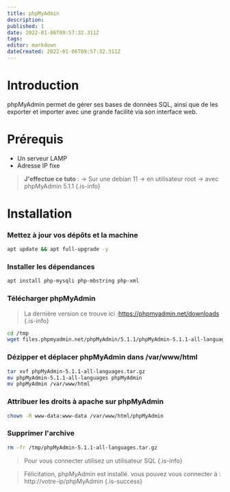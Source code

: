 ```yaml
---
title: phpMyAdmin
description: 
published: 1
date: 2022-01-06T09:57:32.311Z
tags: 
editor: markdown
dateCreated: 2022-01-06T09:57:32.311Z
---
```


# Introduction
phpMyAdmin permet de gérer ses bases de données SQL, ainsi que de les exporter et importer avec une grande facilité via son interface web.
 
# Prérequis
- Un serveur LAMP
- Adresse IP fixe
 
> **J'effectue ce tuto** :
> -> Sur une debian 11
> -> en utilisateur root
> -> avec phpMyAdmin 5.1.1
{.is-info}
 
# Installation
 
### Mettez à jour vos dépôts et la machine
```bash
apt update && apt full-upgrade -y
```
 
### Installer les dépendances
```bash
apt install php-mysqli php-mbstring php-xml
```
 
### Télécharger phpMyAdmin
> La dernière version ce trouve ici  :https://phpmyadmin.net/downloads
{.is-info}
 
```bash
cd /tmp
wget files.phpmyadmin.net/phpMyAdmin/5.1.1/phpMyAdmin-5.1.1-all-languages.tar.gz
```
 
### Dézipper et déplacer phpMyAdmin dans /var/www/html
```bash
tar xvf phpMyAdmin-5.1.1-all-languages.tar.gz
mv phpMyAdmin-5.1.1-all-languages phpMyAdmin
mv phpMyAdmin /var/www/html
```
 
### Attribuer les droits à apache sur phpMyAdmin
```bash
chown -R www-data:www-data /var/www/html/phpMyAdmin
```
 
### Supprimer l'archive
```bash
rm -fr /tmp/phpMyAdmin-5.1.1-all-languages.tar.gz
```
 
> Pour vous connecter utilisez un utilisateur SQL
{.is-info}
 
> Félicitation, phpMyAdmin est installé. vous pouvez vous connecter à : http://votre-ip/phpMyAdmin
{.is-success}